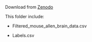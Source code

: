 Download from [Zenodo](https://doi.org/10.5281/zenodo.3357167)

This folder include:

* Filtered_mouse_allen_brain_data.csv

* Labels.csv

